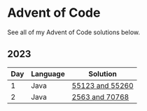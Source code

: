 # Advent of Code

See all of my Advent of Code solutions below.

## 2023

| Day | Language | Solution |
|-----|----------|----------|
| 1   | Java     | [55123 and 55260](./day1/README.md) |
| 2   | Java     | [2563 and 70768](./day2/README.md) |